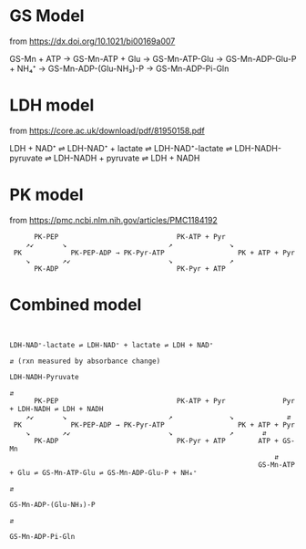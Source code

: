# GS Model 
from https://dx.doi.org/10.1021/bi00169a007

GS-Mn + ATP → GS-Mn-ATP + Glu → GS-Mn-ATP-Glu → GS-Mn-ADP-Glu-P + NH₄⁺ → GS-Mn-ADP-(Glu-NH₃)-P → GS-Mn-ADP-Pi-Gln

# LDH model 
from https://core.ac.uk/download/pdf/81950158.pdf

LDH + NAD⁺ ⇌ LDH-NAD⁺ + lactate ⇌ LDH-NAD⁺-lactate ⇌ LDH-NADH-pyruvate ⇌ LDH-NADH + pyruvate ⇌ LDH + NADH

# PK model 
from https://pmc.ncbi.nlm.nih.gov/articles/PMC1184192
```
      PK-PEP                             PK-ATP + Pyr
    ↗↙       ↘                         ↗              ↘
 PK            PK-PEP-ADP → PK-Pyr-ATP                  PK + ATP + Pyr
    ↘        ↗↙                        ↘              ↗
      PK-ADP                             PK-Pyr + ATP
```

# Combined model

```

                                                                     LDH-NAD⁺-lactate ⇌ LDH-NAD⁺ + lactate ⇌ LDH + NAD⁺
                                                                            ⇵ (rxn measured by absorbance change)
                                                                     LDH-NADH-Pyruvate
                                                                            ⇵
      PK-PEP                             PK-ATP + Pyr              Pyr + LDH-NADH ⇌ LDH + NADH
    ↗↙       ↘                         ↗              ↘             ⇵
 PK            PK-PEP-ADP → PK-Pyr-ATP                  PK + ATP + Pyr
    ↘        ↗↙                        ↘              ↗       ⇵
      PK-ADP                             PK-Pyr + ATP        ATP + GS-Mn
                                                                 ⇵
                                                             GS-Mn-ATP + Glu ⇌ GS-Mn-ATP-Glu ⇌ GS-Mn-ADP-Glu-P + NH₄⁺
                                                                                                        ⇵
                                                                                               GS-Mn-ADP-(Glu-NH₃)-P
                                                                                                        ⇵
                                                                                                 GS-Mn-ADP-Pi-Gln
```
